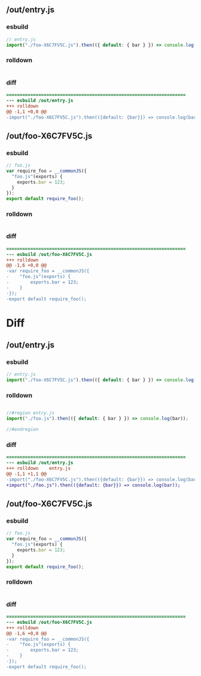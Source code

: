 ## /out/entry.js
### esbuild
```js
// entry.js
import("./foo-X6C7FV5C.js").then(({ default: { bar } }) => console.log(bar));
```
### rolldown
```js

```
### diff
```diff
===================================================================
--- esbuild	/out/entry.js
+++ rolldown	
@@ -1,1 +0,0 @@
-import("./foo-X6C7FV5C.js").then(({default: {bar}}) => console.log(bar));

```
## /out/foo-X6C7FV5C.js
### esbuild
```js
// foo.js
var require_foo = __commonJS({
  "foo.js"(exports) {
    exports.bar = 123;
  }
});
export default require_foo();
```
### rolldown
```js

```
### diff
```diff
===================================================================
--- esbuild	/out/foo-X6C7FV5C.js
+++ rolldown	
@@ -1,6 +0,0 @@
-var require_foo = __commonJS({
-    "foo.js"(exports) {
-        exports.bar = 123;
-    }
-});
-export default require_foo();

```
# Diff
## /out/entry.js
### esbuild
```js
// entry.js
import("./foo-X6C7FV5C.js").then(({ default: { bar } }) => console.log(bar));
```
### rolldown
```js

//#region entry.js
import("./foo.js").then(({ default: { bar } }) => console.log(bar));

//#endregion

```
### diff
```diff
===================================================================
--- esbuild	/out/entry.js
+++ rolldown	entry.js
@@ -1,1 +1,1 @@
-import("./foo-X6C7FV5C.js").then(({default: {bar}}) => console.log(bar));
+import("./foo.js").then(({default: {bar}}) => console.log(bar));

```
## /out/foo-X6C7FV5C.js
### esbuild
```js
// foo.js
var require_foo = __commonJS({
  "foo.js"(exports) {
    exports.bar = 123;
  }
});
export default require_foo();
```
### rolldown
```js

```
### diff
```diff
===================================================================
--- esbuild	/out/foo-X6C7FV5C.js
+++ rolldown	
@@ -1,6 +0,0 @@
-var require_foo = __commonJS({
-    "foo.js"(exports) {
-        exports.bar = 123;
-    }
-});
-export default require_foo();

```